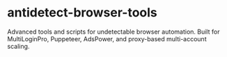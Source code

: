 # antidetect-browser-tools
Advanced tools and scripts for undetectable browser automation. Built for MultiLoginPro, Puppeteer, AdsPower, and proxy-based multi-account scaling.

